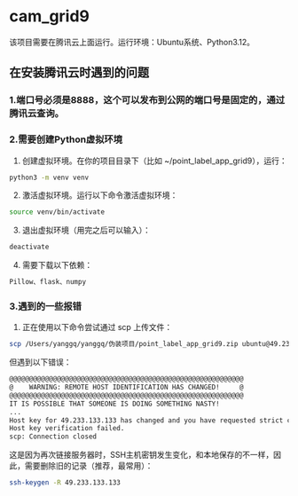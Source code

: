 # cam_grid9

该项目需要在腾讯云上面运行。运行环境：Ubuntu系统、Python3.12。

## 在安装腾讯云时遇到的问题

### 1.端口号必须是8888，这个可以发布到公网的端口号是固定的，通过腾讯云查询。
### 2.需要创建Python虚拟环境
1. 创建虚拟环境。在你的项目目录下（比如 ~/point_label_app_grid9），运行：
```bash
python3 -m venv venv
```
2. 激活虚拟环境。运行以下命令激活虚拟环境：
```bash
source venv/bin/activate
```
3. 退出虚拟环境（用完之后可以输入）：
```bash
deactivate
```
4. 需要下载以下依赖：
```bash
Pillow、flask、numpy
```
### 3.遇到的一些报错
1. 正在使用以下命令尝试通过 scp 上传文件：
```bash
scp /Users/yanggq/yanggq/伪装项目/point_label_app_grid9.zip ubuntu@49.233.133.133:/home/ubuntu/
```
但遇到以下错误：
```bash
@@@@@@@@@@@@@@@@@@@@@@@@@@@@@@@@@@@@@@@@@@@@@@@@@@@@@@@@@@@
@    WARNING: REMOTE HOST IDENTIFICATION HAS CHANGED!     @
@@@@@@@@@@@@@@@@@@@@@@@@@@@@@@@@@@@@@@@@@@@@@@@@@@@@@@@@@@@
IT IS POSSIBLE THAT SOMEONE IS DOING SOMETHING NASTY!
...
Host key for 49.233.133.133 has changed and you have requested strict checking.
Host key verification failed.
scp: Connection closed
```
这是因为再次链接服务器时，SSH主机密钥发生变化，和本地保存的不一样，因此，需要删除旧的记录（推荐，最常用）：
```bash
ssh-keygen -R 49.233.133.133
```






